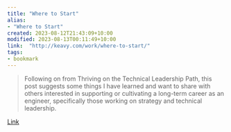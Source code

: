 ```yaml
---
title: "Where to Start"
alias:
- "Where to Start"
created: 2023-08-12T21:43:09+10:00
modified: 2023-08-13T00:11:49+10:00
link:  "http://keavy.com/work/where-to-start/"
tags:
- bookmark
---
```


> Following on from Thriving on the Technical Leadership Path, this post suggests some things I have learned and want to share with others interested in supporting or cultivating a long-term career as an engineer, specifically those working on strategy and technical leadership.

[Link](http://keavy.com/work/where-to-start/)